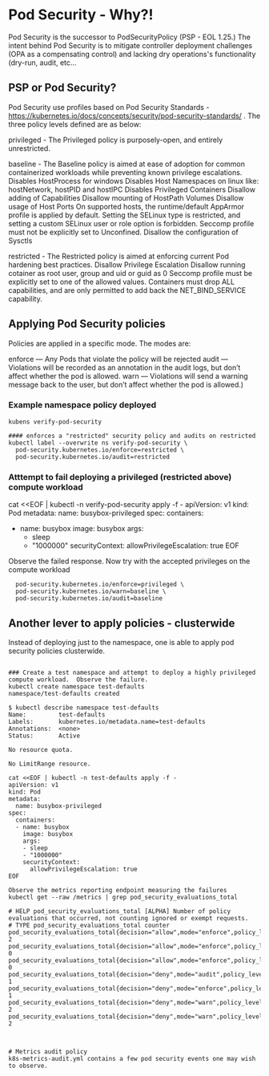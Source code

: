 # Pod Security - Why?!
Pod Security is the successor to PodSecurityPolicy (PSP - EOL 1.25.) The intent behind Pod Security is to mitigate controller deployment challenges (OPA as a compensating control) and lacking dry operations's functionality (dry-run, audit, etc...


## PSP or Pod Security?
Pod Security use profiles based on Pod Security Standards - https://kubernetes.io/docs/concepts/security/pod-security-standards/ . The three policy levels defined are as below:

privileged - The Privileged policy is purposely-open, and entirely unrestricted.

baseline - The Baseline policy is aimed at ease of adoption for common containerized workloads while preventing known privilege escalations.
Disables HostProcess for windows
Disables Host Namespaces on linux like: hostNetwork, hostPID and hostIPC
Disables Privileged Containers
Disallow adding of Capabilities
Disallow mounting of HostPath Volumes
Disallow usage of Host Ports
On supported hosts, the runtime/default AppArmor profile is applied by default.
Setting the SELinux type is restricted, and setting a custom SELinux user or role option is forbidden.
Seccomp profile must not be explicitly set to Unconfined.
Disallow the configuration of Sysctls

restricted - The Restricted policy is aimed at enforcing current Pod hardening best practices.
Disallow Privilege Escalation
Disallow running cotainer as root user, group and uid or guid as 0
Seccomp profile must be explicitly set to one of the allowed values.
Containers must drop ALL capabilities, and are only permitted to add back the NET_BIND_SERVICE capability.

## Applying Pod Security policies
Policies are applied in a specific mode. The modes are:

enforce — Any Pods that violate the policy will be rejected
audit — Violations will be recorded as an annotation in the audit logs, but don’t affect whether the pod is allowed.
warn — Violations will send a warning message back to the user, but don’t affect whether the pod is allowed.)


### Example namespace policy deployed
```kubectl create ns verify-pod-security
kubens verify-pod-security

#### enforces a "restricted" security policy and audits on restricted
kubectl label --overwrite ns verify-pod-security \
  pod-security.kubernetes.io/enforce=restricted \
  pod-security.kubernetes.io/audit=restricted
```

### Atttempt to fail deploying a privileged (restricted above) compute workload
cat <<EOF | kubectl -n verify-pod-security apply -f -
apiVersion: v1
kind: Pod
metadata:
  name: busybox-privileged
spec:
  containers:
  - name: busybox
    image: busybox
    args:
    - sleep
    - "1000000"
    securityContext:
      allowPrivilegeEscalation: true
EOF


Observe the failed response.  Now try with the accepted privileges on the compute workload
```kubectl label --overwrite ns verify-pod-security \
  pod-security.kubernetes.io/enforce=privileged \
  pod-security.kubernetes.io/warn=baseline \
  pod-security.kubernetes.io/audit=baseline
```


## Another lever to apply policies - clusterwide
Instead of deploying just to the namespace, one is able to apply pod security policies clusterwide.
```kind create cluster --image kindest/node:v1.23.0 --config kind-config.yaml && kubectl cluster-info --context kind-kind && kubectx kind-kind

### Create a test namespace and attempt to deploy a highly privileged compute workload.  Observe the failure.
kubectl create namespace test-defaults
namespace/test-defaults created

$ kubectl describe namespace test-defaults
Name:         test-defaults
Labels:       kubernetes.io/metadata.name=test-defaults
Annotations:  <none>
Status:       Active

No resource quota.

No LimitRange resource.

cat <<EOF | kubectl -n test-defaults apply -f -
apiVersion: v1
kind: Pod
metadata:
  name: busybox-privileged
spec:
  containers:
  - name: busybox
    image: busybox
    args:
    - sleep
    - "1000000"
    securityContext:
      allowPrivilegeEscalation: true
EOF

Observe the metrics reporting endpoint measuring the failures
kubectl get --raw /metrics | grep pod_security_evaluations_total

# HELP pod_security_evaluations_total [ALPHA] Number of policy evaluations that occurred, not counting ignored or exempt requests.
# TYPE pod_security_evaluations_total counter
pod_security_evaluations_total{decision="allow",mode="enforce",policy_level="baseline",policy_version="latest",request_operation="create",resource="pod",subresource=""} 2
pod_security_evaluations_total{decision="allow",mode="enforce",policy_level="privileged",policy_version="latest",request_operation="create",resource="pod",subresource=""} 0
pod_security_evaluations_total{decision="allow",mode="enforce",policy_level="privileged",policy_version="latest",request_operation="update",resource="pod",subresource=""} 0
pod_security_evaluations_total{decision="deny",mode="audit",policy_level="baseline",policy_version="latest",request_operation="create",resource="pod",subresource=""} 1
pod_security_evaluations_total{decision="deny",mode="enforce",policy_level="baseline",policy_version="latest",request_operation="create",resource="pod",subresource=""} 1
pod_security_evaluations_total{decision="deny",mode="warn",policy_level="restricted",policy_version="latest",request_operation="create",resource="controller",subresource=""} 2
pod_security_evaluations_total{decision="deny",mode="warn",policy_level="restricted",policy_version="latest",request_operation="create",resource="pod",subresource=""} 2



# Metrics audit policy
k8s-metrics-audit.yml contains a few pod security events one may wish to observe.  
